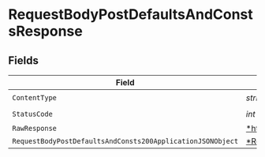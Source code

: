 # RequestBodyPostDefaultsAndConstsResponse


## Fields

| Field                                                                                                                                | Type                                                                                                                                 | Required                                                                                                                             | Description                                                                                                                          |
| ------------------------------------------------------------------------------------------------------------------------------------ | ------------------------------------------------------------------------------------------------------------------------------------ | ------------------------------------------------------------------------------------------------------------------------------------ | ------------------------------------------------------------------------------------------------------------------------------------ |
| `ContentType`                                                                                                                        | *string*                                                                                                                             | :heavy_check_mark:                                                                                                                   | N/A                                                                                                                                  |
| `StatusCode`                                                                                                                         | *int*                                                                                                                                | :heavy_check_mark:                                                                                                                   | N/A                                                                                                                                  |
| `RawResponse`                                                                                                                        | [*http.Response](https://pkg.go.dev/net/http#Response)                                                                               | :heavy_minus_sign:                                                                                                                   | N/A                                                                                                                                  |
| `RequestBodyPostDefaultsAndConsts200ApplicationJSONObject`                                                                           | [*RequestBodyPostDefaultsAndConsts200ApplicationJSON](../../models/operations/requestbodypostdefaultsandconsts200applicationjson.md) | :heavy_minus_sign:                                                                                                                   | OK                                                                                                                                   |
